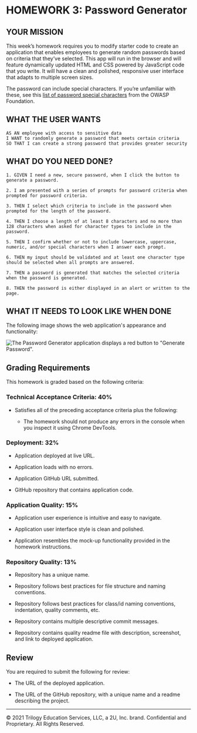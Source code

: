 # HOMEWORK 3: Password Generator

## YOUR MISSION

This week’s homework requires you to modify starter code to create an application that enables employees to generate random passwords based on criteria that they’ve selected. This app will run in the browser and will feature dynamically updated HTML and CSS powered by JavaScript code that you write. It will have a clean and polished, responsive user interface that adapts to multiple screen sizes.

The password can include special characters. If you’re unfamiliar with these, see this [list of password special characters](https://www.owasp.org/index.php/Password_special_characters) from the OWASP Foundation.

## WHAT THE USER WANTS

```
AS AN employee with access to sensitive data
I WANT to randomly generate a password that meets certain criteria
SO THAT I can create a strong password that provides greater security
```

## WHAT DO YOU NEED DONE?

```
1. GIVEN I need a new, secure password, when I click the button to generate a password. 

2. I am presented with a series of prompts for password criteria when prompted for password criteria.

3. THEN I select which criteria to include in the password when prompted for the length of the password.

4. THEN I choose a length of at least 8 characters and no more than 128 characters when asked for character types to include in the password.

5. THEN I confirm whether or not to include lowercase, uppercase, numeric, and/or special characters when I answer each prompt.

6. THEN my input should be validated and at least one character type should be selected when all prompts are answered.

7. THEN a password is generated that matches the selected criteria when the password is generated.

8. THEN the password is either displayed in an alert or written to the page.
```

## WHAT IT NEEDS TO LOOK LIKE WHEN DONE

The following image shows the web application's appearance and functionality:

![The Password Generator application displays a red button to "Generate Password".](./Assets/03-javascript-homework-demo.png)

## Grading Requirements

This homework is graded based on the following criteria: 

### Technical Acceptance Criteria: 40%

* Satisfies all of the preceding acceptance criteria plus the following:

  * The homework should not produce any errors in the console when you inspect it using Chrome DevTools.

### Deployment: 32%

* Application deployed at live URL.

* Application loads with no errors.

* Application GitHub URL submitted.

* GitHub repository that contains application code.

### Application Quality: 15%

* Application user experience is intuitive and easy to navigate.

* Application user interface style is clean and polished.

* Application resembles the mock-up functionality provided in the homework instructions.

### Repository Quality: 13%

* Repository has a unique name.

* Repository follows best practices for file structure and naming conventions.

* Repository follows best practices for class/id naming conventions, indentation, quality comments, etc.

* Repository contains multiple descriptive commit messages.

* Repository contains quality readme file with description, screenshot, and link to deployed application.

## Review

You are required to submit the following for review:

* The URL of the deployed application.

* The URL of the GitHub repository, with a unique name and a readme describing the project.

- - -
© 2021 Trilogy Education Services, LLC, a 2U, Inc. brand. Confidential and Proprietary. All Rights Reserved.
